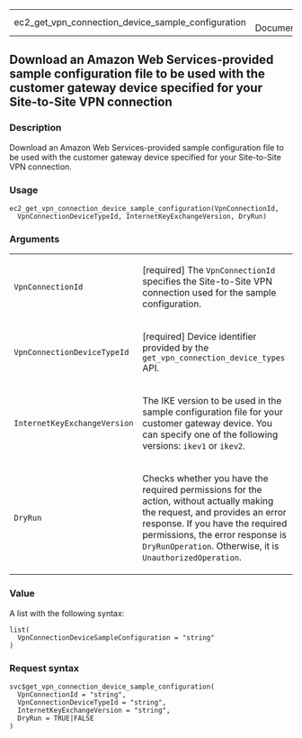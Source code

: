<table style="width: 100%;">
<tbody>
<tr class="odd">
<td>ec2_get_vpn_connection_device_sample_configuration</td>
<td style="text-align: right;">R Documentation</td>
</tr>
</tbody>
</table>

## Download an Amazon Web Services-provided sample configuration file to be used with the customer gateway device specified for your Site-to-Site VPN connection

### Description

Download an Amazon Web Services-provided sample configuration file to be
used with the customer gateway device specified for your Site-to-Site
VPN connection.

### Usage

    ec2_get_vpn_connection_device_sample_configuration(VpnConnectionId,
      VpnConnectionDeviceTypeId, InternetKeyExchangeVersion, DryRun)

### Arguments

<table>
<colgroup>
<col style="width: 35%" />
<col style="width: 65%" />
</colgroup>
<tbody>
<tr class="odd">
<td><code
id="ec2_get_vpn_connection_device_sample_configuration_:_VpnConnectionId">VpnConnectionId</code></td>
<td><p>[required] The <code>VpnConnectionId</code> specifies the
Site-to-Site VPN connection used for the sample configuration.</p></td>
</tr>
<tr class="even">
<td><code
id="ec2_get_vpn_connection_device_sample_configuration_:_VpnConnectionDeviceTypeId">VpnConnectionDeviceTypeId</code></td>
<td><p>[required] Device identifier provided by the
<code>get_vpn_connection_device_types</code> API.</p></td>
</tr>
<tr class="odd">
<td><code
id="ec2_get_vpn_connection_device_sample_configuration_:_InternetKeyExchangeVersion">InternetKeyExchangeVersion</code></td>
<td><p>The IKE version to be used in the sample configuration file for
your customer gateway device. You can specify one of the following
versions: <code>ikev1</code> or <code>ikev2</code>.</p></td>
</tr>
<tr class="even">
<td><code
id="ec2_get_vpn_connection_device_sample_configuration_:_DryRun">DryRun</code></td>
<td><p>Checks whether you have the required permissions for the action,
without actually making the request, and provides an error response. If
you have the required permissions, the error response is
<code>DryRunOperation</code>. Otherwise, it is
<code>UnauthorizedOperation</code>.</p></td>
</tr>
</tbody>
</table>

### Value

A list with the following syntax:

    list(
      VpnConnectionDeviceSampleConfiguration = "string"
    )

### Request syntax

    svc$get_vpn_connection_device_sample_configuration(
      VpnConnectionId = "string",
      VpnConnectionDeviceTypeId = "string",
      InternetKeyExchangeVersion = "string",
      DryRun = TRUE|FALSE
    )
